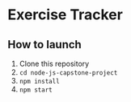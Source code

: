 # Exercise Tracker

## How to launch

1. Clone this repository
2. `cd node-js-capstone-project`
3. `npm install`
4. `npm start`
